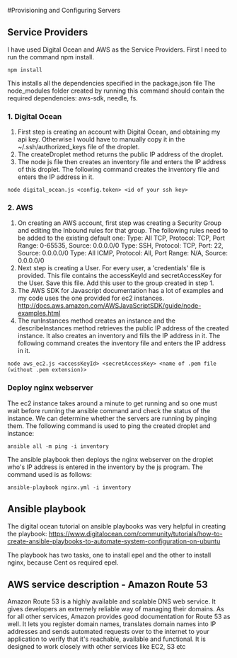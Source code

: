 #Provisioning and Configuring Servers

## Service Providers
I have used Digital Ocean and AWS as the Service Providers.
First I need to run the command npm install.
```
npm install
```
This installs all the dependencies specified in the package.json file
The node_modules folder created by running this command should contain the required dependencies: aws-sdk, needle, fs.

### 1. Digital Ocean

1. First step is creating an account with Digital Ocean, and obtaining my api key. Otherwise I would have to manually copy it in the ~/.ssh/authorized_keys file of the droplet.
2. The createDroplet method returns the public IP address of the droplet.
3. The node js file then creates an inventory file and enters the IP address of this droplet. The following command creates the inventory file and enters the IP address in it.
```
node digital_ocean.js <config.token> <id of your ssh key>
```

### 2. AWS

1. On creating an AWS account, first step was creating a Security Group and editing the Inbound rules for that group. The following rules need to be added to the existing default one:
Type: All TCP, Protocol: TCP, Port Range: 0-65535, Source: 0.0.0.0/0
Type: SSH, Protocol: TCP, Port: 22, Source: 0.0.0.0/0
Type: All ICMP, Protocol: All, Port Range: N/A, Source: 0.0.0.0/0
2. Next step is creating a User. For every user, a 'credentials' file is provided. This file contains the accessKeyId and secretAccessKey for the User. Save this file. Add this user to the group created in step 1.
3. The AWS SDK for Javascript documentation has a lot of examples and my code uses the one provided for ec2 instances.
http://docs.aws.amazon.com/AWSJavaScriptSDK/guide/node-examples.html
4. The runInstances method creates an instance and the describeInstances method retrieves the public IP address of the created instance. It also creates an inventory and fills the IP address in it. The following command creates the inventory file and enters the IP address in it.
```
node aws_ec2.js <accessKeyId> <secretAccessKey> <name of .pem file (without .pem extension)>
```

### Deploy nginx webserver

The ec2 instance takes around a minute to get running and so one must wait before running the ansible command and check the status of the instance. We can determine whether the servers are running by pinging them. The following command is used to ping the created droplet and instance:
```
ansible all -m ping -i inventory
```
The ansible playbook then deploys the nginx webserver on the droplet who's IP address is entered in the inventory by the js program. The command used is as follows:
```
ansible-playbook nginx.yml -i inventory
```

## Ansible playbook
The digital ocean tutorial on ansible playbooks was very helpful in creating the playbook:
https://www.digitalocean.com/community/tutorials/how-to-create-ansible-playbooks-to-automate-system-configuration-on-ubuntu

The playbook has two tasks, one to install epel and the other to install nginx, because Cent os required epel.

## AWS service description - Amazon Route 53
Amazon Route 53 is a highly available and scalable DNS web service. It gives developers an extremely reliable way of managing their domains. As for all other services, Amazon provides good documentation for Route 53 as well. It lets you register domain names, translates domain names into IP addresses and sends automated requests over to the internet to your application to verify that it's reachable, available and functional. It is designed to work closely with other services like EC2, S3 etc


